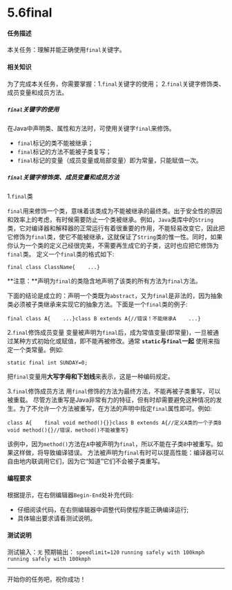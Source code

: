 # 5.6final

#### 任务描述

本关任务：理解并能正确使用`final`关键字。

#### 相关知识

为了完成本关任务，你需要掌握：1.`final`关键字的使用； 2.`final`关键字修饰类、成员变量和成员方法。

##### `final`关键字的使用

在Java中声明类、属性和方法时，可使用关键字`final`来修饰。

- `final`标记的类不能被继承；
- `final`标记的方法不能被子类复写；
- `final`标记的变量（成员变量或局部变量）即为常量，只能赋值一次。

##### `final`关键字修饰类、成员变量和成员方法

1.`final`类

`final`用来修饰一个类，意味着该类成为不能被继承的最终类。出于安全性的原因和效率上的考虑，有时候需要防止一个类被继承。例如，`Java`类库中的`String`类，它对编译器和解释器的正常运行有着很重要的作用，不能轻易改变它，因此把它修饰为`final`类，使它不能被继承，这就保证了`String`类的惟一性。同时，如果你认为一个类的定义己经很完美，不需要再生成它的子类，这时也应把它修饰为`final`类。 定义一个`final`类的格式如下:

```
final class ClassName{    ...}
```

**注意：**声明为`final`的类隐含地声明了该类的所有方法为`final`方法。

下面的结论是成立的：声明一个类既为`abstract`，又为`final`是非法的，因为抽象类必须被子类继承来实现它的抽象方法。下面是一个`final`类的例子:

```
final class A{    ...}class B extends A{//错误！不能继承A    ...}
```

2.`final`修饰成员变量 变量被声明为`final`后，成为常值变量(即常量)，一旦被通过某种方式初始化或赋值，即不能再被修改。通常 **`static`与`final`一起** 使用来指定一个类常量。例如:

```
static final int SUNDAY=0;
```

把`final`变量用**大写字母和下划线**来表示，这是一种编码规定。

3.`final`修饰成员方法 用`final`修饰的方法为最终方法，不能再被子类重写，可以被重载。 尽管方法重写是Java非常有力的特征，但有时却需要避免这种情况的发生。为了不允许一个方法被重写，在方法的声明中指定`final`属性即可。例如:

```
class A{    final void method(){}}class B extends A{//定义A类的一个子类B    void method(){}//错误，method()不能被重写}
```

该例中，因为`method()`方法在`A`中被声明为`final`，所以不能在子类`B`中被重写。如果这样做，将导致编译错误。 方法被声明为`final`有时可以提高性能：编译器可以自由地内联调用它们，因为它“知道”它们不会被子类重写。

#### 编程要求

根据提示，在右侧编辑器`Begin-End`处补充代码:

- 仔细阅读代码，在右侧编辑器中调整代码使程序能正确编译运行;
- 具体输出要求请看测试说明。

#### 测试说明

测试输入：`无` 预期输出： `speedlimit=120` `running safely with 100kmph` `running safely with 100kmph`

------

开始你的任务吧，祝你成功！